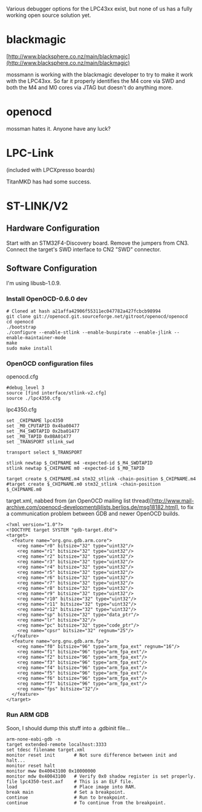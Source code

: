 Various debugger options for the LPC43xx exist, but none of us has a fully working open source solution yet.

# blackmagic

[http://www.blacksphere.co.nz/main/blackmagic](http://www.blacksphere.co.nz/main/blackmagic)

mossmann is working with the blackmagic developer to try to make it work with the LPC43xx. So far it properly identifies the M4 core via SWD and both the M4 and M0 cores via JTAG but doesn't do anything more.

# openocd

mossman hates it. Anyone have any luck?

# LPC-Link

(included with LPCXpresso boards)

TitanMKD has had some success.

# ST-LINK/V2

## Hardware Configuration

Start with an STM32F4-Discovery board. Remove the jumpers from CN3. Connect the target's SWD interface to CN2 "SWD" connector.

## Software Configuration

I'm using libusb-1.0.9.

### Install OpenOCD-0.6.0 dev

    # Cloned at hash a21affa42906f55311ec047782a427fcbcb98994
    git clone git://openocd.git.sourceforge.net/gitroot/openocd/openocd
    cd openocd
    ./bootstrap
    ./configure --enable-stlink --enable-buspirate --enable-jlink --enable-maintainer-mode
    make
    sudo make install

### OpenOCD configuration files

openocd.cfg

    #debug_level 3
    source [find interface/stlink-v2.cfg]
    source ./lpc4350.cfg

lpc4350.cfg

    set _CHIPNAME lpc4350
    set _M0_CPUTAPID 0x4ba00477
    set _M4_SWDTAPID 0x2ba01477
    set _M0_TAPID 0x0BA01477
    set _TRANSPORT stlink_swd

    transport select $_TRANSPORT

    stlink newtap $_CHIPNAME m4 -expected-id $_M4_SWDTAPID
    stlink newtap $_CHIPNAME m0 -expected-id $_M0_TAPID

    target create $_CHIPNAME.m4 stm32_stlink -chain-position $_CHIPNAME.m4
    #target create $_CHIPNAME.m0 stm32_stlink -chain-position $_CHIPNAME.m0

target.xml, nabbed from (an OpenOCD mailing list thread)[http://www.mail-archive.com/openocd-development@lists.berlios.de/msg18182.html], to fix a communication problem between GDB and newer OpenOCD builds.

    <?xml version="1.0"?>
    <!DOCTYPE target SYSTEM "gdb-target.dtd">
    <target>
      <feature name="org.gnu.gdb.arm.core">
        <reg name="r0" bitsize="32" type="uint32"/>
        <reg name="r1" bitsize="32" type="uint32"/>
        <reg name="r2" bitsize="32" type="uint32"/>
        <reg name="r3" bitsize="32" type="uint32"/>
        <reg name="r4" bitsize="32" type="uint32"/>
        <reg name="r5" bitsize="32" type="uint32"/>
        <reg name="r6" bitsize="32" type="uint32"/>
        <reg name="r7" bitsize="32" type="uint32"/>
        <reg name="r8" bitsize="32" type="uint32"/>
        <reg name="r9" bitsize="32" type="uint32"/>
        <reg name="r10" bitsize="32" type="uint32"/>
        <reg name="r11" bitsize="32" type="uint32"/>
        <reg name="r12" bitsize="32" type="uint32"/>
        <reg name="sp" bitsize="32" type="data_ptr"/>
        <reg name="lr" bitsize="32"/>
        <reg name="pc" bitsize="32" type="code_ptr"/>
        <reg name="cpsr" bitsize="32" regnum="25"/>
      </feature>
      <feature name="org.gnu.gdb.arm.fpa">
        <reg name="f0" bitsize="96" type="arm_fpa_ext" regnum="16"/>
        <reg name="f1" bitsize="96" type="arm_fpa_ext"/>
        <reg name="f2" bitsize="96" type="arm_fpa_ext"/>
        <reg name="f3" bitsize="96" type="arm_fpa_ext"/>
        <reg name="f4" bitsize="96" type="arm_fpa_ext"/>
        <reg name="f5" bitsize="96" type="arm_fpa_ext"/>
        <reg name="f6" bitsize="96" type="arm_fpa_ext"/>
        <reg name="f7" bitsize="96" type="arm_fpa_ext"/>
        <reg name="fps" bitsize="32"/>
      </feature>
    </target>



### Run ARM GDB

Soon, I should dump this stuff into a .gdbinit file...

    arm-none-eabi-gdb -n
    target extended-remote localhost:3333
    set tdesc filename target.xml
    monitor reset init       # Not sure difference between init and halt...
    monitor reset halt
    monitor mww 0x40043100 0x10000000
    monitor mdw 0x40043100   # Verify 0x0 shadow register is set properly.
    file lpc4350-test.axf    # This is an ELF file.
    load                     # Place image into RAM.
    break main               # Set a breakpoint.
    continue                 # Run to breakpoint.
    continue                 # To continue from the breakpoint.
